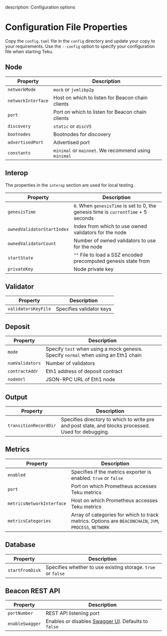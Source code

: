 description: Configuration options 
<!--- END of page meta data -->

# Configuration File Properties 

Copy the `config.toml` file in the `config` directory and update your copy to your requirements. Use the
`--config` option to specify your configuration file when starting Teku. 

## Node 

| Property                 | Description                                                                               
|--------------------------|-------------------------------------------------------------------------------------------
| `networkMode`            | `mock` or `jvmlibp2p`                                                             
| `networkInterface`       | Host on which to listen for Beacon chain clients                      
| `port`                   | Port on which to listen for Beacon chain clients                      
| `discovery`              | `static` or `discV5`                              
| `bootnodes`              | Bootnodes for discovery                                               
| `advertisedPort`         | Advertised port                                             
| `constants`              | `minimal` or `mainnet`. We recommend using `minimal`                    

## Interop 

The properties in the `interop` section are used for local testing. 

| Property                  | Description                                                                               
|-------------------------- |-------------------------------------------------------------------------------------------
| `genesisTime`             | `0`. When `genesisTime` is set to 0, the genesis time is `currentTime` + 5 seconds
| `ownedValidatorStartIndex`| Index from which to use owned validators for the node                                                  
| `ownedValidatorCount`     | Number of owned validators to use for the node                                                  
| `startState`              | `""` File to load a SSZ encoded precomputed genesis state from                            
| `privateKey`              | Node private key        

## Validator 

| Property                  | Description                                                                             
|-------------------------- |-----------------------------------------------------------------------------------------
| `validatorsKeyFile`       | Specifies validator keys         

## Deposit 

| Property                  | Description                                                                         
|-------------------------- | --------------------------------------------------------------------------------------
| `mode`                    | Specify `test` when using a mock genesis. Specify `normal` when using an Eth1 chain 
| `numValidators`           | Number of validators
| `contractAddr`            | Eth1 address of deposit contract 
| `nodeUrl`                 | JSON-RPC URL of Eth1 node  

## Output 

| Property                  | Description 
|-------------------------- |-----------------------------------------------------------------------------------
| `transitionRecordDir`     | Specifies directory to which to write pre and post state, and blocks processed.  Used for debugging.  

## Metrics 

| Property                  | Description                                                                          
|-------------------------- |---------------------------------------------------------------------------
| `enabled`                 | Specifies if the metrics exporter is enabled. `true` or `false`        
| `port`                    | Port on which Prometheus accesses Teku metrics          
| `metricsNetworkInterface` | Host on which Prometheus accesses Teku metrics        
| `metricsCategories`       | Array of categories for which to track metrics. Options are `BEACONCHAIN`, `JVM`, `PROCESS`, `NETWORK`  

## Database 

| Property                  | Description                                                                   
|-------------------------- |-------------------------------------------------------------------------------
| `startFromDisk`           | Specifies whether to use existing storage. `true` or `false`         

## Beacon REST API 

| Property                  | Description                                                             
|-------------------------- |-------------------------------------------------------------------------
| `portNumber`              | REST API listening port       
| `enableSwagger`           | Enables or disables [Swagger UI](https://swagger.io/tools/swagger-ui/). Defaults to `false`